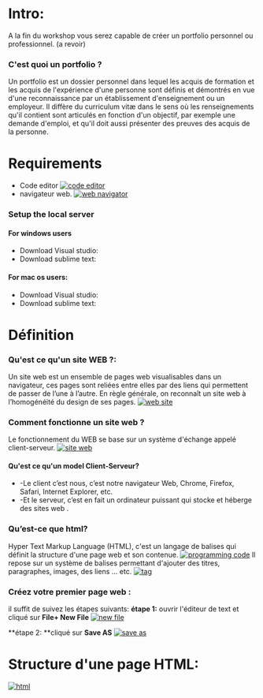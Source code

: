 # Intro: 
A la fin du workshop vous serez capable de créer un portfolio personnel ou professionnel. (a revoir)

### C'est quoi un portfolio ? 
Un portfolio est un dossier personnel dans lequel les acquis de formation et les acquis de l'expérience d'une personne sont définis et démontrés en vue d'une reconnaissance par un établissement d'enseignement ou un employeur. Il diffère du curriculum vitæ dans le sens où les renseignements qu'il contient sont articulés en fonction d'un objectif, par exemple une demande d'emploi, et qu'il doit aussi présenter des preuves des acquis de la personne.

# Requirements
- Code editor 
[![code editor](https://i.postimg.cc/T2jQDQ5M/Capture.png "code editor")](http:https://i.postimg.cc/T2jQDQ5M/Capture.png// "code editor")
- navigateur web.
[![web navigator](https://i.postimg.cc/fbLTxHRH/Capture1.png "web navigator")](httphttps://i.postimg.cc/fbLTxHRH/Capture1.png:// "web navigator")
### Setup the local server
#### For windows users
- Download Visual studio:
- Download sublime text:
 
#### For mac os users:   
- Download Visual studio:
- Download sublime text:

# Définition
### Qu'est ce qu'un site WEB ?:
Un site web est un ensemble de pages web visualisables dans un navigateur, ces pages sont reliées entre elles par des liens qui permettent de passer de l’une à l’autre. En règle générale, on reconnaît un site web à l’homogénéité du design de ses pages.
[![web site](https://i.postimg.cc/Zq9VvSpV/Sans-titre.png "web site")](http://https://i.postimg.cc/Zq9VvSpV/Sans-titre.png "web site")

### Comment fonctionne un site web ?
Le fonctionnement du WEB se base sur un système d'échange appelé client-serveur.
[![site web](https://i.postimg.cc/t4746STB/Chrome.png "site web")](http:/https://i.postimg.cc/t4746STB/Chrome.png/ "site web")

#### Qu'est ce qu'un model Client-Serveur?

- -Le client c’est nous, c’est notre navigateur Web, Chrome, Firefox, Safari, Internet Explorer, etc.
- -Et le serveur, c’est en fait un ordinateur puissant qui stocke et héberge des sites web .

### Qu’est-ce que html?
Hyper Text Markup Language (HTML), c'est un langage de balises qui définit la structure d'une page web et son contenue.
[![programming code](https://i.postimg.cc/jSGt7RBj/Capture3.png "programming code")](http://https://i.postimg.cc/jSGt7RBj/Capture3.png "programming code")
Il repose sur un système de balises permettant d'ajouter des titres, paragraphes, images, des liens ... etc.
[![tag](https://i.postimg.cc/Yqh5fJ6L/Capture4.png "tag")](http://https://i.postimg.cc/Yqh5fJ6L/Capture4.png "tag")


### Créez votre premier page web :
il suffit de suivez les étapes suivants:
**étape 1:** ouvrir l'éditeur de text et cliqué sur   **File+ New File**
[![new file](https://i.postimg.cc/vHkpP3hq/Sans-titre-1.png "new file")](http://https://i.postimg.cc/vHkpP3hq/Sans-titre-1.png "new file")

**étape 2: **cliqué sur  **Save AS**
[![save as](https://i.postimg.cc/cC6bhnnG/Capture6.png "save as")](http://https://i.postimg.cc/cC6bhnnG/Capture6.png "save as")
# Structure d'une page HTML:
[![html](https://i.postimg.cc/ncxJZdBX/DOCTYPE-html-html-head-meta-charset-utf-8-title-Ma-page-de-test-title-head-body.png "html")](http://https://i.postimg.cc/ncxJZdBX/DOCTYPE-html-html-head-meta-charset-utf-8-title-Ma-page-de-test-title-head-body.png "html")
    <!DOCTYPE html>
    <html>
        <head>
            <meta charset="utf-8">
            <title>My page name </title>
        </head>
    </html>
